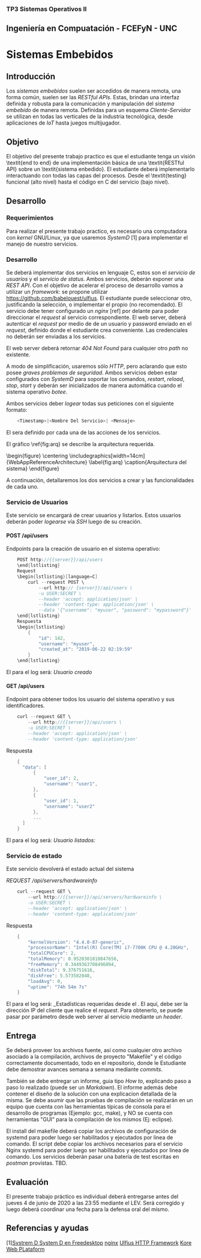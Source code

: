 ### TP3 Sistemas Operativos II
## Ingeniería en Compuatación - FCEFyN - UNC
# Sistemas Embebidos

## Introducción
Los _sistemas embebidos_ suelen ser accedidos de manera remota, una forma común, suelen ser las _RESTful APIs_. Estas, brindan una interfaz definida y robusta para la comunicación y manipulación del _sistema embebido_ de manera remota. Definidas para un esquema _Cliente-Servidor_ se utilizan en todas las verticales de la industria tecnológica, desde aplicaciones de _IoT_ hasta juegos multijugador.

## Objetivo
El objetivo del presente trabajo practico es que el estudiante tenga un visión \textit{end to end} de una implementación básica de una \textit{RESTful API} sobre un \textit{sistema enbedido}.
El estudiante deberá implementarlo interactuando con todas las capas del procesos. Desde el \textit{testing} funcional (alto nivel) hasta el código en C del servicio (bajo nivel).

## Desarrollo
### Requerimientos
Para realizar el presente trabajo practico, es necesario una computadora con _kernel_ GNU/Linux, ya que usaremos _SystemD_ [1] para implementar el manejo de nuestro servicios.

### Desarrollo
Se deberá implementar dos servicios en lenguaje C, estos son el _servicio de usuarios_ y el _servicio de status_. Ambos servicios, deberán exponer una _REST API_. Con el objetivo de acelerar el proceso de desarrollo vamos a utilizar un _framework_: se propone utilizar https://github.com/babelouest/ulfius. El estudiante puede seleccionar otro, justificando la selección, o implementar el propio (no recomendado).
El servicio debe tener configurado un _nginx_ [ref] por delante para poder direccionar el _request_ al servicio correspondiente.
El web server, deberá autenticar el _request_ por medio de de un usuario y password enviado en el _request_, definido donde el estudiante crea conveniente. Las credenciales no deberán ser enviadas a los servicios. 

El web server deberá  retornar _404 Not Found_ para cualquier otro _path_ no existente.

A modo de simplificación, usaremos sólo _HTTP_, pero aclarando que esto posee *graves problemas de seguridad*.
Ambos servicios deben estar configurados con _SystemD_ para soportar los comandos, _restart_, _reload_, _stop_, _start_ y deberán ser inicializados de manera automática cuando el sistema operativo _botee_.

Ambos servicios deber _logear_ todas sus peticiones con el siguiente formato:

```sh
    <Timestamp>|<Nombre Del Servicio>| <Mensaje>
```

El _<Mensaje>_ sera definido por cada una de las acciones de los servicios.

El gráfico \ref{fig:arq} se describe la arquitectura requerida.

\begin{figure}
    \centering
    \includegraphics[width=14cm]{WebAppReferenceArchitecture}
    \label{fig:arq}
    \caption{Arquitectura del sistema}
\end{figure}


A continuación, detallaremos los dos servicios a crear y las funcionalidades de cada uno.

### Servicio de Usuarios
Este servicio se encargará de crear usuarios y listarlos. Estos usuarios deberán poder _logearse_ vía _SSH_ luego de su creación.

#### POST /api/users
Endpoints para la creación de usuario en el sistema operativo:

```C
    POST http://{{server}}/api/users
    \end{lstlisting}
    Request
    \begin{lstlisting}[language=C]
        curl --request POST \
            --url http:// {server}}/api/users \
            -u USER:SECRET \
            --header 'accept: application/json' \
            --header 'content-type: application/json' \
            --data '{"username": "myuser", "password": "mypassword"}'
    \end{lstlisting}
    Respuesta
    \begin{lstlisting}
        {
            "id": 142,
            "username": "myuser",
            "created_at": "2019-06-22 02:19:59"
        }
    \end{lstlisting}
```
El _<Mensaje>_ para el log será: _Usuario <Id> creado_
  
#### GET /api/users
Endpoint para obtener todos los usuario del sistema operativo y sus identificadores.
```C
    curl --request GET \
        --url http://{{server}}/api/users \
        -u USER:SECRET \
        --header 'accept: application/json' \
        --header 'content-type: application/json'
```
Respuesta
```C
    {
      "data": [
          {
              "user_id": 2,
              "username": "user1",  
          },
          {
              "user_id": 1,
              "username": "user2"
          },
          ...
      ]
    }
```
El  _<Mensaje>_ para el log será:  _Usuario listados: <cantidad de usuario del SO>_
### Servicio de estado
Este servicio devolverá el estado actual del sistema

*REQUEST /api/servers/hardwareinfo*

```C
    curl --request GET \
        --url http://{{server}}/api/servers/hardwareinfo \
        -u USER:SECRET \
        --header 'accept: application/json' \
        --header 'content-type: application/json'
```

Respuesta
```C
    {
        "kernelVersion": "4.4.0-87-generic",
        "processorName": "Intel(R) Core(TM) i7-7700K CPU @ 4.20GHz",
        "totalCPUCore": 2,
        "totalMemory": 0.9520301818847656,
        "freeMemory": 0.3449363708496094,
        "diskTotal": 9.376751616,
        "diskFree": 5.573582848,
        "loadAvg": 0,
        "uptime": "74h 54m 7s"
    }
```
El _<Mensaje>_ para el log será: _Estadísticas requeridas desde el _<host>_.
El _<host>_ aquí, debe ser la dirección IP del cliente que realice el _request_.
Para obtenerlo, se puede pasar por parámetro desde web server al servicio mediante un _header_.
  
 
## Entrega
Se deberá proveer los archivos fuente, así como cualquier otro archivo asociado a la compilación, archivos de proyecto "Makefile" y el código correctamente documentado, todo en el repositorio, donde le Estudiante debe demostrar avances semana a semana mediante _commits_.

También se debe entregar un informe, guia tipo _How to_, explicando paso a paso lo realizado (puede ser un _Markdown_). El informe además debe contener el diseño de la solución con una explicacion detallada de la misma. Se debe asumir que las pruebas de compilación se realizarán en un equipo que cuenta con las herramientas típicas de consola para el desarrollo de programas (Ejemplo: gcc, make), y NO se cuenta con herramientas "GUI" para la compilación de los mismos (Ej: eclipse).

El install del makefile deberá copiar los archivos de configuración de systemd para poder luego ser habilitados y ejecutados por linea de comando.
El script debe copiar los archivos necesarios para el servicio Nginx systemd para poder luego ser habilitados y ejecutados por linea de comando.
Los servicios deberán pasar una batería de test escritas en _postman_ provistas. TBD.


## Evaluación
El presente trabajo práctico es individual deberá entregarse antes del jueves 4 de junio de 2020 a las 23:55 mediante el LEV.  Será corregido y luego deberá coordinar una fecha para la defensa oral del mismo.

## Referencias y ayudas
[1][Systrem D ](https://systemd.io/)
[System D en Freedesktop](https://www.freedesktop.org/wiki/Software/systemd/)
[nginx](https://docs.nginx.com/)
[Ulfius HTTP Framework](https://github.com/babelouest/ulfius)
[Kore Web PLataform](https://kore.io/)
